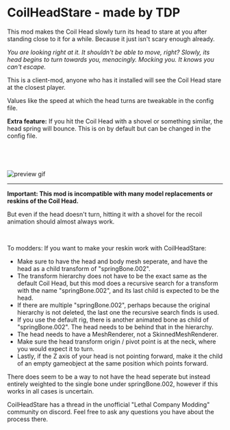 # CoilHeadStare - made by TDP

This mod makes the Coil Head slowly turn its head to stare at you after standing close to it for a while. Because it just isn't scary enough already.

*You are looking right at it. It shouldn't be able to move, right? Slowly, its head begins to turn towards you, menacingly. Mocking you. It knows you can't escape.*

This is a client-mod, anyone who has it installed will see the Coil Head stare at the closest player.

Values like the speed at which the head turns are tweakable in the config file.

**Extra feature:** If you hit the Coil Head with a shovel or something similar, the head spring will bounce. This is on by default but can be changed in the config file.

‎
-----------

![preview gif](https://i.imgur.com/8dEI8Kg.gif "lccoilheadstare")

-----------

**Important: This mod is incompatible with many model replacements or reskins of the Coil Head.**

But even if the head doesn't turn, hitting it with a shovel for the recoil animation should almost always work.

&nbsp;

To modders: If you want to make your reskin work with CoilHeadStare:
- Make sure to have the head and body mesh seperate, and have the head as a child transform of "springBone.002".
- The transform hierarchy does not have to be the exact same as the default Coil Head, but this mod does a recursive search for a transform with the name "springBone.002", and its last child is expected to be the head.
- If there are multiple "springBone.002", perhaps because the original hierarchy is not deleted, the last one the recursive search finds is used.
- If you use the default rig, there is another animated bone as child of "springBone.002". The head needs to be behind that in the hierarchy.
- The head needs to have a MeshRenderer, not a SkinnedMeshRenderer.
- Make sure the head transform origin / pivot point is at the neck, where you would expect it to turn.
- Lastly, if the Z axis of your head is not pointing forward, make it the child of an empty gameobject at the same position which points forward.

There does seem to be a way to not have the head seperate but instead entirely weighted to the single bone under springBone.002, however if this works in all cases is uncertain.

CoilHeadStare has a thread in the unofficial "Lethal Company Modding" community on discord. Feel free to ask any questions you have about the process there.